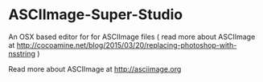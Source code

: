 # ASCIImage-Super-Studio

An OSX based editor for for ASCIImage files ( read more about ASCIImage at http://cocoamine.net/blog/2015/03/20/replacing-photoshop-with-nsstring )

Read more about ASCIImage at http://asciimage.org

